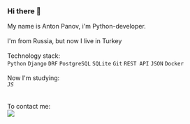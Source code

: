 ### Hi there 👋

My name is Anton Panov, i'm Python-developer.<br />
<br />
I'm from Russia, but now I live in Turkey<br />
<br />
Technology stack:<br />
`Python` `Django` `DRF` `PostgreSQL` `SQLite` `Git` `REST API` `JSON` `Docker`<br />
<br />
Now I'm studying:<br />
*`JS`* <br />
<br />
<br />
To contact me:<br />
[<img src="https://img.shields.io/badge/Telegram-#37814A?style=for-the-badge&logo=Telegram&logoColor=white"/> ](https://t.me/APAnov_IBU70)

